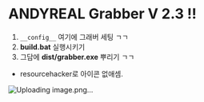 # ANDYREAL Grabber V 2.3 !!

1. `__config__` 여기에 그래버 세팅 ㄱㄱ
2. **build.bat** 실행시키기
3. 그담에 **dist/grabber.exe** 뿌리기 ㄱㄱ
+ resourcehacker로 아이콘 없애셈.

![Uploading image.png…]()
